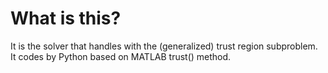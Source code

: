 # What is this?
It is the solver that handles with the (generalized) trust region subproblem.
It codes by Python based on MATLAB trust() method.
